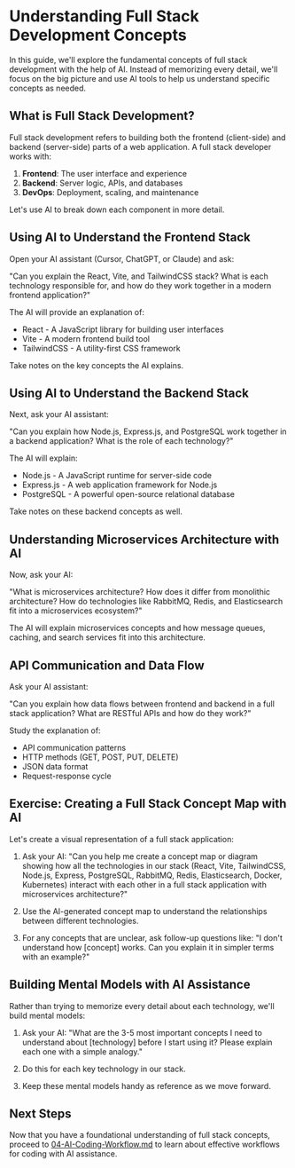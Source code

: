 # Understanding Full Stack Development Concepts

In this guide, we'll explore the fundamental concepts of full stack development with the help of AI. Instead of memorizing every detail, we'll focus on the big picture and use AI tools to help us understand specific concepts as needed.

## What is Full Stack Development?

Full stack development refers to building both the frontend (client-side) and backend (server-side) parts of a web application. A full stack developer works with:

1. **Frontend**: The user interface and experience
2. **Backend**: Server logic, APIs, and databases
3. **DevOps**: Deployment, scaling, and maintenance

Let's use AI to break down each component in more detail.

## Using AI to Understand the Frontend Stack

Open your AI assistant (Cursor, ChatGPT, or Claude) and ask:

"Can you explain the React, Vite, and TailwindCSS stack? What is each technology responsible for, and how do they work together in a modern frontend application?"

The AI will provide an explanation of:
- React - A JavaScript library for building user interfaces
- Vite - A modern frontend build tool
- TailwindCSS - A utility-first CSS framework

Take notes on the key concepts the AI explains.

## Using AI to Understand the Backend Stack

Next, ask your AI assistant:

"Can you explain how Node.js, Express.js, and PostgreSQL work together in a backend application? What is the role of each technology?"

The AI will explain:
- Node.js - A JavaScript runtime for server-side code
- Express.js - A web application framework for Node.js
- PostgreSQL - A powerful open-source relational database

Take notes on these backend concepts as well.

## Understanding Microservices Architecture with AI

Now, ask your AI:

"What is microservices architecture? How does it differ from monolithic architecture? How do technologies like RabbitMQ, Redis, and Elasticsearch fit into a microservices ecosystem?"

The AI will explain microservices concepts and how message queues, caching, and search services fit into this architecture.

## API Communication and Data Flow

Ask your AI assistant:

"Can you explain how data flows between frontend and backend in a full stack application? What are RESTful APIs and how do they work?"

Study the explanation of:
- API communication patterns
- HTTP methods (GET, POST, PUT, DELETE)
- JSON data format
- Request-response cycle

## Exercise: Creating a Full Stack Concept Map with AI

Let's create a visual representation of a full stack application:

1. Ask your AI: "Can you help me create a concept map or diagram showing how all the technologies in our stack (React, Vite, TailwindCSS, Node.js, Express, PostgreSQL, RabbitMQ, Redis, Elasticsearch, Docker, Kubernetes) interact with each other in a full stack application with microservices architecture?"

2. Use the AI-generated concept map to understand the relationships between different technologies.

3. For any concepts that are unclear, ask follow-up questions like: "I don't understand how [concept] works. Can you explain it in simpler terms with an example?"

## Building Mental Models with AI Assistance

Rather than trying to memorize every detail about each technology, we'll build mental models:

1. Ask your AI: "What are the 3-5 most important concepts I need to understand about [technology] before I start using it? Please explain each one with a simple analogy."

2. Do this for each key technology in our stack.

3. Keep these mental models handy as reference as we move forward.

## Next Steps

Now that you have a foundational understanding of full stack concepts, proceed to [04-AI-Coding-Workflow.md](./04-AI-Coding-Workflow.md) to learn about effective workflows for coding with AI assistance. 